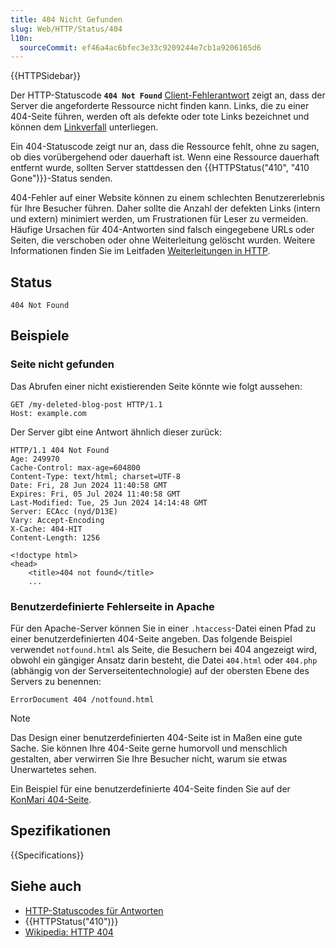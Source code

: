 ```yaml
---
title: 404 Nicht Gefunden
slug: Web/HTTP/Status/404
l10n:
  sourceCommit: ef46a4ac6bfec3e33c9209244e7cb1a9206165d6
---
```


{{HTTPSidebar}}

Der HTTP-Statuscode **`404 Not Found`** [Client-Fehlerantwort](/de/docs/Web/HTTP/Status#client_error_responses) zeigt an, dass der Server die angeforderte Ressource nicht finden kann. Links, die zu einer 404-Seite führen, werden oft als defekte oder tote Links bezeichnet und können dem [Linkverfall](https://en.wikipedia.org/wiki/Link_rot) unterliegen.

Ein 404-Statuscode zeigt nur an, dass die Ressource fehlt, ohne zu sagen, ob dies vorübergehend oder dauerhaft ist. Wenn eine Ressource dauerhaft entfernt wurde, sollten Server stattdessen den {{HTTPStatus("410", "410 Gone")}}-Status senden.

404-Fehler auf einer Website können zu einem schlechten Benutzererlebnis für Ihre Besucher führen. Daher sollte die Anzahl der defekten Links (intern und extern) minimiert werden, um Frustrationen für Leser zu vermeiden. Häufige Ursachen für 404-Antworten sind falsch eingegebene URLs oder Seiten, die verschoben oder ohne Weiterleitung gelöscht wurden. Weitere Informationen finden Sie im Leitfaden [Weiterleitungen in HTTP](/de/docs/Web/HTTP/Redirections).

## Status

```http
404 Not Found
```

## Beispiele

### Seite nicht gefunden

Das Abrufen einer nicht existierenden Seite könnte wie folgt aussehen:

```http
GET /my-deleted-blog-post HTTP/1.1
Host: example.com
```

Der Server gibt eine Antwort ähnlich dieser zurück:

```http
HTTP/1.1 404 Not Found
Age: 249970
Cache-Control: max-age=604800
Content-Type: text/html; charset=UTF-8
Date: Fri, 28 Jun 2024 11:40:58 GMT
Expires: Fri, 05 Jul 2024 11:40:58 GMT
Last-Modified: Tue, 25 Jun 2024 14:14:48 GMT
Server: ECAcc (nyd/D13E)
Vary: Accept-Encoding
X-Cache: 404-HIT
Content-Length: 1256

<!doctype html>
<head>
    <title>404 not found</title>
    ...
```

### Benutzerdefinierte Fehlerseite in Apache

Für den Apache-Server können Sie in einer `.htaccess`-Datei einen Pfad zu einer benutzerdefinierten 404-Seite angeben. Das folgende Beispiel verwendet `notfound.html` als Seite, die Besuchern bei 404 angezeigt wird, obwohl ein gängiger Ansatz darin besteht, die Datei `404.html` oder `404.php` (abhängig von der Serverseitentechnologie) auf der obersten Ebene des Servers zu benennen:

```apacheconf
ErrorDocument 404 /notfound.html
```

> [!NOTE]
> Das Design einer benutzerdefinierten 404-Seite ist in Maßen eine gute Sache.
> Sie können Ihre 404-Seite gerne humorvoll und menschlich gestalten, aber verwirren Sie Ihre Besucher nicht, warum sie etwas Unerwartetes sehen.
>
> Ein Beispiel für eine benutzerdefinierte 404-Seite finden Sie auf der [KonMari 404-Seite](https://konmari.com/404).

## Spezifikationen

{{Specifications}}

## Siehe auch

- [HTTP-Statuscodes für Antworten](/de/docs/Web/HTTP/Status)
- {{HTTPStatus("410")}}
- [Wikipedia: HTTP 404](https://en.wikipedia.org/wiki/HTTP_404)
